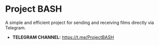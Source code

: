 # Project BASH

A simple and efficient project for sending and receiving films directly via Telegram.

- **TELEGRAM CHANNEL:** https://t.me/ProjectBASH
